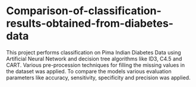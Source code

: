 # Comparison-of-classification-results-obtained-from-diabetes-data
This project performs classification on Pima Indian Diabetes Data using Artificial Neural Network and decision tree algorithms like ID3, C4.5 and CART. Various pre-procession techniques for filling the missing values in the dataset was applied. To compare the models various evaluation parameters like accuracy, sensitivity, specificity and precision was applied.
